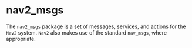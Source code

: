 # nav2_msgs

The `nav2_msgs` package is a set of messages, services, and actions for the `Nav2` system. `Nav2` also makes use of the standard `nav_msgs`, where appropriate.
